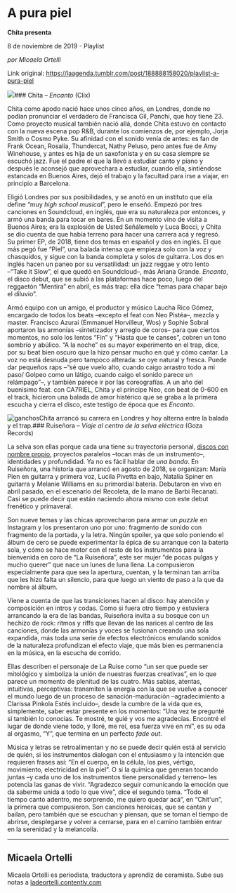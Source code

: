 # A pura piel

**Chita presenta**

8 de noviembre de 2019 - Playlist

_por Micaela Ortelli_

Link original: https://laagenda.tumblr.com/post/188888158020/playlist-a-pura-piel

![](https://64.media.tumblr.com/7ab8079379ae850e1c563f166c2f9551/f06d3de62dd81c6a-33/s500x750/7cb014e8a6c9370d47567b23cb70054e53f75c4c.png)### Chita – *Encanto* (Clix)

Chita como apodo nació hace unos cinco años, en Londres, donde no podían pronunciar el verdadero de Francisca Gil, Panchi, que hoy tiene 23. Como proyecto musical también nació allá, donde Chita estuvo en contacto con la nueva escena pop R&B, durante los comienzos de, por ejemplo, Jorja Smith o Cosmo Pyke. Su afinidad con el sonido venía de antes: es fan de Frank Ocean, Rosalía, Thundercat, Nathy Peluso, pero antes fue de Amy Winehouse, y antes es hija de un saxofonista y en su casa siempre se escuchó jazz. Fue el padre el que la llevó a estudiar canto y piano y después le aconsejó que aprovechara a estudiar, cuando ella, sintiéndose estancada en Buenos Aires, dejó el trabajo y la facultad para irse a viajar, en principio a Barcelona. 

Eligió Londres por sus posibilidades, y se anotó en un instituto que ella define “muy *high school musical*”, pero le enseñó. Empezó por tres canciones en Soundcloud, en inglés, que era su naturaleza por entonces, y armó una banda para tocar en bares. En un momento vino de visita a Buenos Aires; era la explosión de Usted Señálemelo y Luca Bocci, y Chita se dio cuenta de que había terreno para hacer una carrera acá y regresó. Su primer EP, de 2018, tiene dos temas en español y dos en inglés. El que más pegó fue “Piel”, una balada intensa que empieza solo con la voz y chasquidos, y sigue con la banda completa y solos de guitarra. Los dos en inglés hacen un paneo por su versatilidad: un jazz reggae y otro lento –“Take it Slow”, el que quedó en Soundcloud–, más Ariana Grande. *Encanto*, el disco debut, que se subió a las plataformas hace poco, luego del reggaetón “Mentira” en abril, es más trap: ella dice “temas para chapar bajo el diluvio”.

Armó equipo con un amigo, el productor y músico Laucha Rico Gómez, encargado de todos los beats –excepto el feat con Neo Pistéa–, mezcla y master. Francisco Azurai (Emmanuel Horvilleur, Wos) y Sophie Sobral aportaron las armonías –sintetizador y arreglo de coros– para que ciertos momentos, no solo los lentos “Fin” y “Hasta que te canses”, cobren un tono sombrío y abúlico. “A la noche” es su mayor experimento en el trap, dice, por su beat bien oscuro que la hizo pensar mucho en qué y cómo cantar. La voz no está desnuda pero tampoco alterada: se oye natural y fresca. Puede dar pequeños raps –“sé que vuelo alto, cuando caigo arrastro todo a mi paso/ Golpeo como un látigo, cuando caigo el sonido parece un relámpago”–, y también parece ir por las coreografías. A un año del buenísimo feat. con CA7RIEL, Chita y el príncipe Neo, con beat de 0-600 en el track, hicieron una balada de amor histérico que se graba a la primera escucha y cierra el disco, este testigo de época que es *Encanto*.

![ganchos](https://64.media.tumblr.com/9de49b012024fa0da73442641ec2ba65/f06d3de62dd81c6a-06/s500x750/a26d561b867145fa7bdb2e68cd4d55ddc9f84688.jpg)Chita arrancó su carrera en Londres y hoy alterna entre la balada y el trap.### Ruiseñora – *Viaje al centro de la selva eléctrica* (Goza Records)

La selva son ellas porque cada una tiene su trayectoria personal, [discos con nombre propio](https://www.youtube.com/watch?v=FYuYve2syas), proyectos paralelos –tocan más de un instrumento–, identidades y profundidad. Ya no es fácil hablar de *una banda*. En Ruiseñora, una historia que arrancó en agosto de 2018, se organizan: María Pien en guitarra y primera voz, Lucila Pivetta en bajo, Natalia Spiner en guitarra y Melanie Williams en su primordial batería. Debutaron en vivo en abril pasado, en el escenario del Recoleta, de la mano de Barbi Recanati. Casi se puede decir que están naciendo ahora mismo con este debut frenético y primaveral. 

Son nueve temas y las chicas aprovecharon para armar un *puzzle* en Instagram y los presentaron uno por uno: fragmento de sonido con fragmento de la portada, y la letra. Ningún spoiler, ya que solo poniendo el álbum de cero se puede experimentar la épica de su arranque con la batería sola, y cómo se hace motor con el resto de los instrumentos para la bienvenida en coro de “La Ruiseñora”, este ser mujer “de pocas pulgas y mucho querer” que nace un lunes de luna llena. La compusieron especialmente para que sea la apertura, cuentan, y la terminan tan arriba que les hizo falta un silencio, para que luego un viento de paso a la que da nombre al álbum.

Viene a cuenta de que las transiciones hacen al disco: hay atención y composición en intros y codas. Como si fuera otro tiempo y estuviera arrancando la era de las bandas, Ruiseñora invita a su bosque con un hechizo de rock: ritmos y riffs que llevan de las narices al centro de las canciones, donde las armonías y voces se fusionan creando una sola expandida, más toda una serie de efectos electrónicos emulando sonidos de la naturaleza profundizan el efecto viaje, que más bien es permanencia en la música, en la escucha de corrido.

Ellas describen el personaje de La Ruise como “un ser que puede ser mitológico y simboliza la unión de nuestras fuerzas creativas”, en lo que parece un momento de plenitud de las cuatro. Más sabias, atentas, intuitivas, perceptivas: transmiten la energía con la que se vuelve a conocer el mundo luego de un proceso de sanación-maduración –agradecimiento a Clarissa Pinkola Estés incluido–, desde la cumbre de la vida que es, simplemente, saber estar presente en los momentos: “Una vez te pregunté si también lo conocías. Te mostré, te guié y vos me agradecías. Encontré el lugar de donde viene todo, y lloré, me reí, esa fuerza vive en mí”, es su oda al orgasmo, “Y”, que termina en un perfecto *fade out*.

Música y letras se retroalimentan y no se puede decir quién está al servicio de quién, si los instrumentos dialogan con el entusiasmo y la intención que requieren frases así: “En el cuerpo, en la célula, los pies, vértigo, movimiento, electricidad en la piel”. O si la química que generan tocando juntas –y cada uno de los instrumentos tiene personalidad y terreno– les potencia las ganas de vivir. “Agradezco seguir comunicando la emoción que da saberme unida a todo lo que vive”, dice el segundo tema. “Todo el tiempo canto adentro, me sorprendo, me quiero quedar acá”, en “Chit'un”, la primera que compusieron. Son canciones heroicas, que se cantan y bailan, pero también que se escuchan y piensan, que se toman el tiempo de abrirse, desplegarse y volver a cerrarse, para en el camino también entrar en la serenidad y la melancolía.

  




---

 Micaela Ortelli
----------------

 Micaela Ortelli es periodista, traductora y aprendiz de ceramista. Sube sus notas a [ladeortelli.contently.com](https://ladeortelli.contently.com/)

